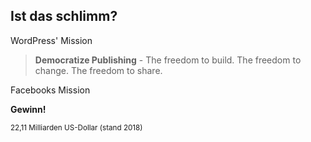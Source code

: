## Ist das schlimm?

WordPress' Mission

<blockquote><p><strong>Democratize Publishing</strong> - The freedom to build. The freedom to change. The freedom to share.</p></blockquote>

Facebooks Mission

<p><strong>Gewinn!</strong></p>

<p><small>22,11 Milliarden US-Dollar (stand 2018)</small></p>
